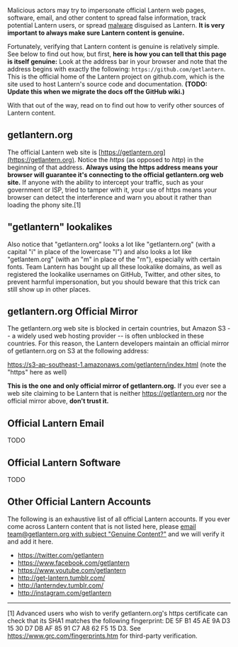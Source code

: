 Malicious actors may try to impersonate official Lantern web pages, software, email, and other content to spread false information, track potential Lantern users, or spread [malware](https://en.wikipedia.org/wiki/Malware) disguised as Lantern. **It is very important to always make sure Lantern content is genuine.**

Fortunately, verifying that Lantern content is genuine is relatively simple. See below to find out how, but first, **here is how you can tell that this page is itself genuine:** Look at the address bar in your browser and note that the address begins with exactly the following: `https://github.com/getlantern`. This is the official home of the Lantern project on github.com, which is the site used to host Lantern's source code and documentation. **(TODO: Update this when we migrate the docs off the GitHub wiki.)**

With that out of the way, read on to find out how to verify other sources of Lantern content.

## getlantern.org

The official Lantern web site is [https://getlantern.org](https://getlantern.org). Notice the *https* (as opposed to *http*) in the beginning of that address. **Always using the https address means your browser will guarantee it's connecting to the official getlantern.org web site.** If anyone with the ability to intercept your traffic, such as your government or ISP, tried to tamper with it, your use of https means your browser can detect the interference and warn you about it rather than loading the phony site.[1]

## "getlantern" lookalikes

Also notice that "getlantern.org" looks a lot like "getIantern.org" (with a capital "i" in place of the lowercase "l") and also looks a lot like "getlantem.org" (with an "m" in place of the "rn"), especially with certain fonts. Team Lantern has bought up all these lookalike domains, as well as registered the lookalike usernames on GitHub, Twitter, and other sites, to prevent harmful impersonation, but you should beware that this trick can still show up in other places.

## getlantern.org Official Mirror

The getlantern.org web site is blocked in certain countries, but Amazon S3 -- a widely used web hosting provider -- is often unblocked in these countries. For this reason, the Lantern developers maintain an official mirror of getlantern.org on S3 at the following address:

https://s3-ap-southeast-1.amazonaws.com/getlantern/index.html (note the "https" here as well)

**This is the one and only official mirror of getlantern.org.** If you ever see a web site claiming to be Lantern that is neither https://getlantern.org nor the official mirror above, **don't trust it.**

## Official Lantern Email

TODO

## Official Lantern Software

TODO

## Other Official Lantern Accounts

The following is an exhaustive list of all official Lantern accounts. If you ever come across Lantern content that is not listed here, please [email team@getlantern.org with subject "Genuine Content?"](mailto:team@getlantern.org?subject=Genuine+Content%3F) and we will verify it and add it here.

- https://twitter.com/getlantern
- https://www.facebook.com/getlantern
- https://www.youtube.com/getlantern
- http://get-lantern.tumblr.com/
- http://lanterndev.tumblr.com/
- http://instagram.com/getlantern

***

[1] Advanced users who wish to verify getlantern.org's https certificate can check that its SHA1 matches the following fingerprint: DE 5F B1 45 AE 9A D3 15 30 D7 DB AF 85 91 C7 A8 62 F5 15 D3. See https://www.grc.com/fingerprints.htm for third-party verification.